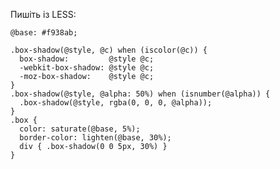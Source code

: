 Пишіть із LESS:

    @base: #f938ab;

    .box-shadow(@style, @c) when (iscolor(@c)) {
      box-shadow:         @style @c;
      -webkit-box-shadow: @style @c;
      -moz-box-shadow:    @style @c;
    }
    .box-shadow(@style, @alpha: 50%) when (isnumber(@alpha)) {
      .box-shadow(@style, rgba(0, 0, 0, @alpha));
    }
    .box { 
      color: saturate(@base, 5%);
      border-color: lighten(@base, 30%);
      div { .box-shadow(0 0 5px, 30%) }
    }

